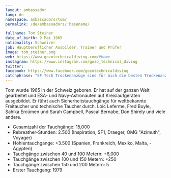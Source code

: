 ```yaml
---
layout: ambassador
lang: de
namespace: ambassadors/tom/
permalink: /de/ambassadors/:basename/

fullname: Tom Steiner
date_of_birth: 9 Mai 1965
nationality: Schweizer
job: Hauptberuflicher Ausbilder, Trainer und Prüfer
image: tom_steiner.png
web: https://www.gozotechnicaldiving.com/#home
instagram: https://www.instagram.com/gozo_technical_diving
twitter:
facebook: https://www.facebook.com/gozotechnicaldiving
catchphrase: "SF Tech Trockenanzüge sind für mich die besten Trockenanzüge, die jemals hergestellt wurden, mit dem besten Kundenservice, den man bekommen kann."
---
```

Tom wurde 1965 in der Schweiz geboren. Er hat auf der ganzen Welt gearbeitet und ESA- und Navy-Astronauten auf Kreislaufgeräten ausgebildet. Er führt auch Sicherheitstauchgänge für weltbekannte Freitaucher und technische Taucher durch.
Loic Leferme, Fred Buyle, Şahika Ercümen und Sarah Campbell, Pascal Bernabe, Don Shirely und viele andere.

- Gesamtzahl der Tauchgänge: 15,000
- Rebreather-Stunden: 2.500 (Inspiration, SF1, Draeger, OMG "Azimuth", Voyager)
- Höhlentauchgänge: +3.500 (Spanien, Frankreich, Mexiko, Malta, - Ägypten)
- Tauchgänge zwischen 40 und 100 Metern: +6,000
- Tauchgänge zwischen 100 und 150 Metern: +250
- Tauchgänge zwischen 150 und 200 Metern: 5
- Erster Tauchgang: 1979
